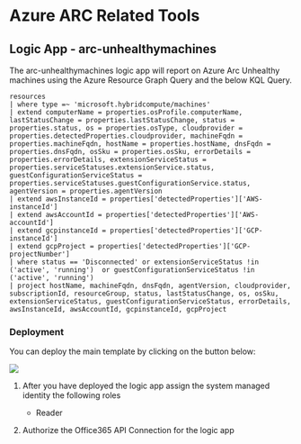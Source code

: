 # Azure ARC Related Tools

## Logic App - arc-unhealthymachines
The arc-unhealthymachines logic app will report on Azure Arc Unhealthy machines using the Azure Resource Graph Query and the below KQL Query.

``` kql
resources
| where type =~ 'microsoft.hybridcompute/machines'
| extend computerName = properties.osProfile.computerName, lastStatusChange = properties.lastStatusChange, status = properties.status, os = properties.osType, cloudprovider = properties.detectedProperties.cloudprovider, machineFqdn = properties.machineFqdn, hostName = properties.hostName, dnsFqdn = properties.dnsFqdn, osSku = properties.osSku, errorDetails = properties.errorDetails, extensionServiceStatus = properties.serviceStatuses.extensionService.status, guestConfigurationServiceStatus = properties.serviceStatuses.guestConfigurationService.status, agentVersion = properties.agentVersion
| extend awsInstanceId = properties['detectedProperties']['AWS-instanceId']
| extend awsAccountId = properties['detectedProperties']['AWS-accountId']
| extend gcpinstanceId = properties['detectedProperties']['GCP-instanceId']
| extend gcpProject = properties['detectedProperties']['GCP-projectNumber']
| where status == 'Disconnected' or extensionServiceStatus !in ('active', 'running')  or guestConfigurationServiceStatus !in ('active', 'running')
| project hostName, machineFqdn, dnsFqdn, agentVersion, cloudprovider, subscriptionId, resourceGroup, status, lastStatusChange, os, osSku, extensionServiceStatus, guestConfigurationServiceStatus, errorDetails, awsInstanceId, awsAccountId, gcpinstanceId, gcpProject
```

### Deployment

You can deploy the main template by clicking on the button below:

<a href="https://portal.azure.com/#create/Microsoft.Template/uri/https%3A%2F%2Fraw.githubusercontent.com%2Fseanstark%2Fazure-tools%2Fmain%2Fazure-arc%2Farc-unhealthymachines.json" target="_blank"><img src="https://aka.ms/deploytoazurebutton"/></a>

1. After you have deployed the logic app assign the system managed identity the following roles
    - Reader
      
2. Authorize the Office365 API Connection for the logic app
